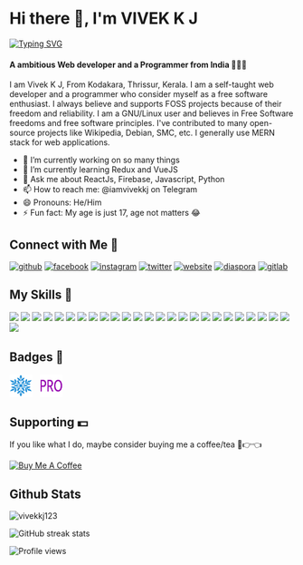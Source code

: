 # Hi there 👋, I'm VIVEK K J

[![Typing SVG](https://readme-typing-svg.herokuapp.com?font=Goblin+One&color=00FF00&width=600&lines=I'm+a+Full-Stack+Web+Developer;I'm++a+Web+Designer;I'm+a+Opensource+Contributor;I'm+a+Programmer)](https://git.io/typing-svg)

#### A ambitious Web developer and a Programmer from India 👩🏻‍💻 

I am Vivek K J, From Kodakara, Thrissur, Kerala. I am a self-taught web developer and a programmer who consider myself as a free software enthusiast. I always believe and supports FOSS projects because of their freedom and reliability. I am a GNU/Linux user and believes in Free Software freedoms and free software principles. I've contributed to many open-source projects like Wikipedia, Debian, SMC, etc. I generally use MERN stack for web applications.

- 🔭 I’m currently working on so many things
- 🌱 I’m currently learning Redux and VueJS
- 💬 Ask me about ReactJs, Firebase, Javascript, Python
- 📫 How to reach me: @iamvivekkj on Telegram
- 😄 Pronouns: He/Him
- ⚡ Fun fact: My age is just 17, age not matters 😂

## Connect with Me 🔗

[<img src='https://cdn.jsdelivr.net/npm/simple-icons@3.0.1/icons/github.svg' alt='github' height='40'>](https://github.com/vivekkj123) [<img src='https://cdn.jsdelivr.net/npm/simple-icons@3.0.1/icons/facebook.svg' alt='facebook' height='40'>](https://www.facebook.com/iamvivekkj) [<img src='https://cdn.jsdelivr.net/npm/simple-icons@3.0.1/icons/instagram.svg' alt='instagram' height='40'>](https://www.instagram.com/iamvivekkj/) [<img src='https://cdn.jsdelivr.net/npm/simple-icons@3.0.1/icons/twitter.svg' alt='twitter' height='40'>](https://twitter.com/iamvivekkj) [<img src='https://cdn.jsdelivr.net/npm/simple-icons@3.0.1/icons/icloud.svg' alt='website' height='40'>](https://www.vivekkj.me) [<img src='https://cdn.jsdelivr.net/npm/simple-icons@3.0.1/icons/diaspora.svg' alt='diaspora' height='40'>](https://diasp.in/people/c4e6c5c034b60139369b28a1590f75bc) [<img src='https://cdn.jsdelivr.net/npm/simple-icons@3.0.1/icons/gitlab.svg' alt='gitlab' height='40'>](https://www.gitlab.com/vivekkj)

## My Skills 🚀

![](https://img.shields.io/badge/Linux-FCC624?style=for-the-badge&logo=linux&logoColor=black)
![](https://img.shields.io/badge/Ubuntu-E95420?style=for-the-badge&logo=ubuntu&logoColor=white)
![](https://img.shields.io/badge/Debian-A81D33?style=for-the-badge&logo=debian&logoColor=white)
![](https://img.shields.io/badge/Git-F05032?style=for-the-badge&logo=git&logoColor=white)
![](https://img.shields.io/badge/Visual_Studio_Code-0078D4?style=for-the-badge&logo=visual%20studio%20code&logoColor=white)
![](https://img.shields.io/badge/HTML5-E34F26?style=for-the-badge&logo=html5&logoColor=white)
![](https://img.shields.io/badge/CSS3-1572B6?style=for-the-badge&logo=css3&logoColor=white)
![](https://img.shields.io/badge/JavaScript-F7DF1E?style=for-the-badge&logo=javascript&logoColor=black)
![](https://img.shields.io/badge/Node.js-43853D?style=for-the-badge&logo=node.js&logoColor=white)
![](https://img.shields.io/badge/Express.js-404D59?style=for-the-badge)
![](https://img.shields.io/badge/React-20232A?style=for-the-badge&logo=react&logoColor=61DAFB)
![](https://img.shields.io/badge/React_Router-CA4245?style=for-the-badge&logo=react-router&logoColor=white)
![](https://img.shields.io/badge/Vue.js-35495E?style=for-the-badge&logo=vue.js&logoColor=4FC08D)
![](https://img.shields.io/badge/Redux-593D88?style=for-the-badge&logo=redux&logoColor=white)
![](https://img.shields.io/badge/Material--UI-0081CB?style=for-the-badge&logo=material-ui&logoColor=white)
![](https://img.shields.io/badge/MongoDB-4EA94B?style=for-the-badge&logo=mongodb&logoColor=white)
![](https://img.shields.io/badge/Bootstrap-563D7C?style=for-the-badge&logo=bootstrap&logoColor=white)
![](https://img.shields.io/badge/firebase-ffca28?style=for-the-badge&logo=firebase&logoColor=black)
![](https://img.shields.io/badge/Heroku-430098?style=for-the-badge&logo=heroku&logoColor=white)
![](https://img.shields.io/badge/figma-0AC97F?style=for-the-badge&logo=figma&logoColor=white)
![](https://img.shields.io/badge/Netlify-00C7B7?style=for-the-badge&logo=netlify&logoColor=white)
![](https://img.shields.io/badge/Markdown-000000?style=for-the-badge&logo=markdown&logoColor=white)
![](https://img.shields.io/badge/Nginx-009639?style=for-the-badge&logo=nginx&logoColor=white)
![](https://img.shields.io/badge/Python-14354C?style=for-the-badge&logo=python&logoColor=white)
![](https://img.shields.io/badge/C%2B%2B-00599C?style=for-the-badge&logo=c%2B%2B&logoColor=white)
![](https://img.shields.io/badge/Inkscape-000000?style=for-the-badge&logo=Inkscape&logoColor=white)


## Badges 📛

<a href='https://archiveprogram.github.com/'><img src='https://raw.githubusercontent.com/acervenky/animated-github-badges/master/assets/acbadge.gif' width='40' height='40'></a> <a href='https://github.com/pricing'><img src='https://raw.githubusercontent.com/acervenky/animated-github-badges/master/assets/pro.gif' width='40' height='40'></a>

## Supporting 💵

If you like what I do, maybe consider buying me a coffee/tea 🥺👉👈

<a href="https://www.buymeacoffee.com/vivekkj" target="_blank"><img src="https://cdn.buymeacoffee.com/buttons/v2/default-red.png" alt="Buy Me A Coffee" width="150" ></a>

## Github Stats 

<img src="https://github-readme-stats.vercel.app/api?username=vivekkj123&show_icons=true&theme=gotham" alt="vivekkj123" />

![GitHub streak stats](https://github-readme-streak-stats.herokuapp.com/?user=vivekkj123)

![Profile views](https://gpvc.arturio.dev/vivekkj123)
